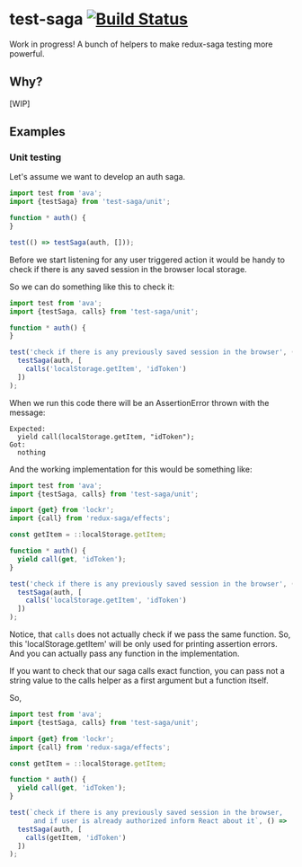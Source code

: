 # test-saga [![Build Status](https://travis-ci.org/ayatkevich/test-saga.svg?branch=master)](https://travis-ci.org/ayatkevich/test-saga)
Work in progress! A bunch of helpers to make redux-saga testing more powerful.

## Why?

[WIP]

## Examples

### Unit testing

Let's assume we want to develop an auth saga.

```js
import test from 'ava';
import {testSaga} from 'test-saga/unit';

function * auth() {
}

test(() => testSaga(auth, []));
```

Before we start listening for any user triggered action it would be handy to check if there is any saved session in the browser local storage.

So we can do something like this to check it:

```js
import test from 'ava';
import {testSaga, calls} from 'test-saga/unit';

function * auth() {
}

test('check if there is any previously saved session in the browser', () =>
  testSaga(auth, [
    calls('localStorage.getItem', 'idToken')
  ])
);
```

When we run this code there will be an AssertionError thrown with the message:

```
Expected:
  yield call(localStorage.getItem, "idToken");
Got:
  nothing
```

And the working implementation for this would be something like:

```js
import test from 'ava';
import {testSaga, calls} from 'test-saga/unit';

import {get} from 'lockr';
import {call} from 'redux-saga/effects';

const getItem = ::localStorage.getItem;

function * auth() {
  yield call(get, 'idToken');
}

test('check if there is any previously saved session in the browser', () =>
  testSaga(auth, [
    calls('localStorage.getItem', 'idToken')
  ])
);
```

Notice, that `calls` does not actually check if we pass the same function.
So, this 'localStorage.getItem' will be only used for printing assertion errors. And you can actually pass any function in the implementation.

If you want to check that our saga calls exact function, you can pass not a string value to the calls helper as a first argument but a function itself.

So,

```js
import test from 'ava';
import {testSaga, calls} from 'test-saga/unit';

import {get} from 'lockr';
import {call} from 'redux-saga/effects';

const getItem = ::localStorage.getItem;

function * auth() {
  yield call(get, 'idToken');
}

test(`check if there is any previously saved session in the browser,
      and if user is already authorized inform React about it`, () =>
  testSaga(auth, [
    calls(getItem, 'idToken')
  ])
);
```
